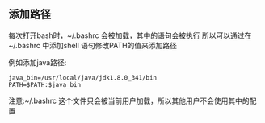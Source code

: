 ## 添加路径

每次打开bash时，~/.bashrc 会被加载，其中的语句会被执行
所以可以通过在~/.bashrc 中添加shell 语句修改PATH的值来添加路径

例如添加java路径:
```shell
java_bin=/usr/local/java/jdk1.8.0_341/bin
PATH=$PATH:$java_bin
```

注意:~/.bashrc 这个文件只会被当前用户加载，所以其他用户不会使用其中的配置